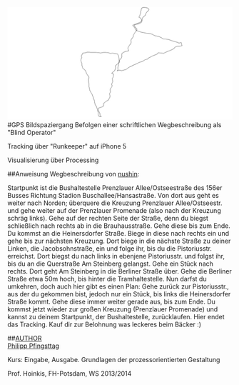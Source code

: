 ![image](screenshot.png)  
#GPS Bildspaziergang 
Befolgen einer schriftlichen Wegbeschreibung als "Blind Operator"

Tracking über "Runkeeper" auf iPhone 5

Visualisierung über Processing


##Anweisung
Wegbeschreibung von [nushin](https://github.com/nushin):

Startpunkt ist die Bushaltestelle Prenzlauer Allee/Ostseestraße des 156er Busses Richtung Stadion Buschallee/Hansastraße. 
Von dort aus geht es weiter nach Norden; überquere die Kreuzung Prenzlauer Allee/Ostseestr. und gehe weiter auf der Prenzlauer Promenade (also nach der Kreuzung schräg links). 
Gehe auf der rechten Seite der Straße, denn du biegst schließlich nach rechts ab in die Brauhausstraße. Gehe diese bis zum Ende. 
Du kommst an die Heinersdorfer Straße. Biege in diese nach rechts ein und gehe bis zur nächsten Kreuzung. 
Dort biege in die nächste Straße zu deiner Linken, die Jacobsohnstraße, ein und folge ihr, bis du die Pistoriusstr. erreichst. 
Dort biegst du nach links in ebenjene Pistoriusstr. und folgst ihr, bis du an die Querstraße Am Steinberg gelangst. 
Gehe ein Stück  nach rechts. Dort geht Am Steinberg in die Berliner Straße über. Gehe die Berliner Straße etwa 50m hoch, bis hinter die Tramhaltestelle.
Nun darfst du umkehren, doch auch hier gibt es einen Plan: 
Gehe zurück zur Pistoriusstr., aus der du gekommen bist, jedoch nur ein Stück, bis links die Heinersdorfer Straße kommt. Gehe diese immer weiter gerade aus, bis zum Ende. 
Du kommst jetzt wieder zur großen Kreuzung (Prenzlauer Promenade) und kannst zu deinem Startpunkt, der Bushaltestelle, zurücklaufen. Hier endet das Tracking.
Kauf dir zur Belohnung was leckeres beim Bäcker :)



##[AUTHOR](https://github.com/pfingstday)  
[Philipp Pfingsttag](https://github.com/pfingstday)

Kurs: Eingabe, Ausgabe. Grundlagen der prozessorientierten Gestaltung

Prof. Hoinkis, FH-Potsdam, WS 2013/2014
